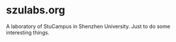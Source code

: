 szulabs.org
===========

A laboratory of StuCampus in Shenzhen University. Just to do some interesting things.
